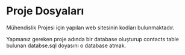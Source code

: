 # Proje Dosyaları
Mühendislik Projesi için yapılan web sitesinin kodları bulunmaktadır.

Yapmanız gereken proje adında bir database oluşturup contacts table bulunan databse.sql doyasını o database atmak.
